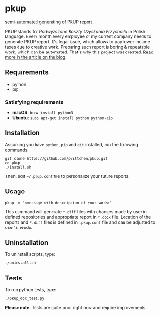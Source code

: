 pkup
====
semi-automated generating of PKUP report

PKUP stands for *Podwyższone Koszty Uzyskania Przychodu* in Polish language. Every month every employee of my current company needs to generate PKUP report. It's legal issue, which allows to pay lower income taxes due to creative work. Preparing such report is boring & repeatable work, which can be automated. That's why this project was created. [Read more in the article on the blog](http://blog.wittchen.biz.pl/automate-boring-stuff/).

Requirements
------------
- python
- pip

### Satisfying requirements

- **macOS**: `brew install python3`
- **Ubuntu**: `sudo apt-get install python python-pip`

Installation
------------

Assuming you have `python`, `pip` and `git` installed, run the following commands:

```shell
git clone https://github.com/pwittchen/pkup.git
cd pkup
./install.sh
```

Then, edit `~/.pkup.conf` file to personalize your future reports.

Usage
-----

```shell
pkup -m "<message with description of your work>"
```

This command will generate `*.diff` files with changes made by user in defined repositories and appropriate report in `*.docx` file. Location of the reports and `*.diff` files is defined in `.pkup.conf` file and can be adjusted to user's needs.

Uninstallation
--------------

To uninstall scripts, type:

```shell
./uninstall.sh
```

Tests
-----

To run python tests, type:

```shell
./pkup_doc_test.py
```

**Please note**: Tests are quite poor right now and require improvements.
